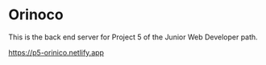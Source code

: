 # Orinoco #

This is the back end server for Project 5 of the Junior Web Developer path.

https://p5-orinico.netlify.app